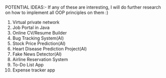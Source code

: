 POTENTIAL IDEAS:-
If any of these are interesting, I will do further research on how to implement all OOP principles on them :)
1.  Virtual private network
2.  Job Portal in Java
3.  Online CV/Resume Builder
4.  Bug Tracking System(AI)
5.  Stock Price Prediction(AI)
6.  Heart Disease Prediction Project(AI)
7.  Fake News Detector(AI)
8.  Airline Reservation System
9.  To-Do List App
10. Expense tracker app
